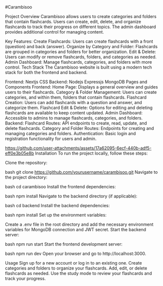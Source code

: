 #Carambisoo

Project Overview
Carambisoo allows users to create categories and folders that contain flashcards. Users can create, edit, delete, and organize flashcards to track their progress on different topics. The admin dashboard provides additional control for managing content.

Key Features:
Create Flashcards: Users can create flashcards with a front (question) and back (answer).
Organize by Category and Folder: Flashcards are grouped in categories and folders for better organization.
Edit & Delete: Users can modify or remove flashcards, folders, and categories as needed.
Admin Dashboard: Manage flashcards, categories, and folders with more control.
Tech Stack
The Carambisoo website is built using a modern tech stack for both the frontend and backend.

Frontend:
Nextjs CSS
Backend:
Nodejs Expressjs MongoDB
Pages and Components
Frontend:
Home Page: Displays a general overview and guides users to their flashcards.
Category & Folder Management: Users can create categories, and within them, folders that contain flashcards.
Flashcard Creation: Users can add flashcards with a question and answer, and categorize them.
Flashcard Edit & Delete: Options for editing and deleting flashcards are available to keep content updated.
Admin Dashboard: Accessible to admins to manage flashcards, categories, and folders.
Backend:
Flashcard Routes: API endpoints to create, read, update, and delete flashcards.
Category and Folder Routes: Endpoints for creating and managing categories and folders.
Authentication: Basic login and registration functionality for users and admin.

https://github.com/user-attachments/assets/17a62095-6ecf-440b-adf5-eff0e3b05e8b
Installation
To run the project locally, follow these steps:

Clone the repository:

bash
git clone https://github.com/yourusername/carambisoo.git
Navigate to the project directory:

bash
cd carambisoo
Install the frontend dependencies:

bash
npm install
Navigate to the backend directory (if applicable):

bash
cd backend
Install the backend dependencies:

bash
npm install
Set up the environment variables:

Create a .env file in the root directory and add the necessary environment variables for MongoDB connection and JWT secret.
Start the backend server:

bash
npm run start
Start the frontend development server:

bash
npm run dev
Open your browser and go to http://localhost:3000.

Usage
Sign up for a new account or log in to an existing one.
Create categories and folders to organize your flashcards.
Add, edit, or delete flashcards as needed.
Use the study mode to review your flashcards and track your progress.
